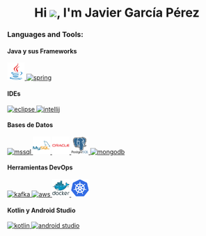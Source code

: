 <h1 align="center">Hi <img src="https://raw.githubusercontent.com/kw214/kw214/main/Hi.gif" width="30">, I'm Javier García Pérez</h1>
<h3 align="left">Languages and Tools:</h3>

<!-- Java y sus Frameworks -->
<h4>Java y sus Frameworks</h4>
<a href="https://www.java.com" target="_blank" rel="noreferrer"> 
  <img src="https://raw.githubusercontent.com/devicons/devicon/master/icons/java/java-original.svg" alt="java" width="40" height="40"/> 
</a>
<a href="https://spring.io/" target="_blank" rel="noreferrer"> 
  <img src="https://www.vectorlogo.zone/logos/springio/springio-icon.svg" alt="spring" width="40" height="40"/> 
</a>

<!-- IDEs -->
<h4>IDEs</h4>
<a href="https://eclipse.org/" target="_blank" rel="noreferrer"> 
  <img src="https://www.vectorlogo.zone/logos/eclipse/eclipse-icon.svg" alt="eclipse" width="40" height="40"/> 
</a>
<a href="https://www.jetbrains.com/idea/" target="_blank" rel="noreferrer"> 
  <img src="https://resources.jetbrains.com/storage/products/company/brand/logos/IntelliJ_IDEA_icon.svg" alt="intellij" width="40" height="40"/> 
</a>

<!-- Bases de Datos -->
<h4>Bases de Datos</h4>
<a href="https://www.microsoft.com/en-us/sql-server" target="_blank" rel="noreferrer"> 
  <img src="https://www.svgrepo.com/show/303229/microsoft-sql-server-logo.svg" alt="mssql" width="40" height="40"/> 
</a>
<a href="https://www.mysql.com/" target="_blank" rel="noreferrer"> 
  <img src="https://raw.githubusercontent.com/devicons/devicon/master/icons/mysql/mysql-original-wordmark.svg" alt="mysql" width="40" height="40"/> 
</a>
<a href="https://www.oracle.com/" target="_blank" rel="noreferrer"> 
  <img src="https://raw.githubusercontent.com/devicons/devicon/master/icons/oracle/oracle-original.svg" alt="oracle" width="40" height="40"/> 
</a>
<a href="https://www.postgresql.org" target="_blank" rel="noreferrer"> 
  <img src="https://raw.githubusercontent.com/devicons/devicon/master/icons/postgresql/postgresql-original-wordmark.svg" alt="postgresql" width="40" height="40"/> 
</a>
<a href="https://www.mongodb.com/" target="_blank" rel="noreferrer"> 
  <img src="https://www.vectorlogo.zone/logos/mongodb/mongodb-icon.svg" alt="mongodb" width="40" height="40"/> 
</a>

<!-- Herramientas DevOps -->
<h4>Herramientas DevOps</h4>
<a href="https://kafka.apache.org/" target="_blank" rel="noreferrer"> 
  <img src="https://www.vectorlogo.zone/logos/apache_kafka/apache_kafka-icon.svg" alt="kafka" width="40" height="40"/> 
</a>
<a href="https://aws.amazon.com/" target="_blank" rel="noreferrer"> 
  <img src="https://www.vectorlogo.zone/logos/amazon_aws/amazon_aws-icon.svg" alt="aws" width="40" height="40"/> 
</a>
<a href="https://www.docker.com/" target="_blank" rel="noreferrer"> 
  <img src="https://raw.githubusercontent.com/devicons/devicon/master/icons/docker/docker-original-wordmark.svg" alt="docker" width="40" height="40"/> 
</a>
<a href="https://kubernetes.io/" target="_blank" rel="noreferrer"> 
  <img src="https://raw.githubusercontent.com/devicons/devicon/master/icons/kubernetes/kubernetes-plain.svg" alt="kubernetes" width="40" height="40"/> 
</a>

<!-- Kotlin y Android Studio -->
<h4>Kotlin y Android Studio</h4>
<a href="https://kotlinlang.org" target="_blank" rel="noreferrer"> 
  <img src="https://www.vectorlogo.zone/logos/kotlinlang/kotlinlang-icon.svg" alt="kotlin" width="40" height="40"/> 
</a>
<a href="https://developer.android.com/studio" target="_blank" rel="noreferrer"> 
  <img src="https://upload.wikimedia.org/wikipedia/commons/9/92/Android_Studio_Icon_%282022%29.svg" alt="android studio" width="40" height="40"/> 
</a>


